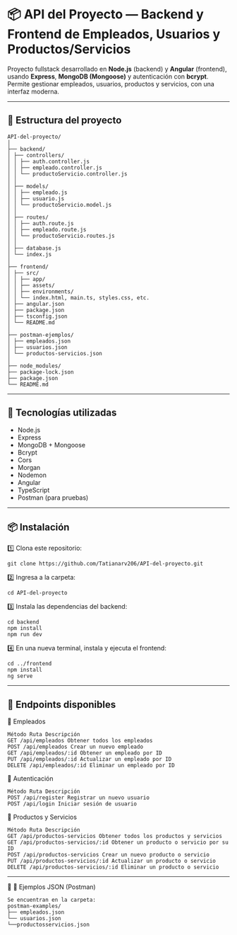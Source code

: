 # 📦 API del Proyecto — Backend y Frontend de Empleados, Usuarios y Productos/Servicios

Proyecto fullstack desarrollado en **Node.js** (backend) y **Angular** (frontend), usando **Express**, **MongoDB (Mongoose)** y autenticación con **bcrypt**.  
Permite gestionar empleados, usuarios, productos y servicios, con una interfaz moderna.

---

## 📂 Estructura del proyecto
```
API-del-proyecto/
│
├── backend/
│ ├── controllers/
│ │ ├── auth.controller.js
│ │ ├── empleado.controller.js
│ │ └── productoServicio.controller.js
│ │
│ ├── models/
│ │ ├── empleado.js
│ │ ├── usuario.js
│ │ └── productoServicio.model.js
│ │
│ ├── routes/
│ │ ├── auth.route.js
│ │ ├── empleado.route.js
│ │ └── productoServicio.routes.js
│ │
│ ├── database.js
│ └── index.js
│
├── frontend/
│ ├── src/
│ │ ├── app/
│ │ ├── assets/
│ │ ├── environments/
│ │ └── index.html, main.ts, styles.css, etc.
│ ├── angular.json
│ ├── package.json
│ ├── tsconfig.json
│ └── README.md
│
├── postman-ejemplos/
│ ├── empleados.json
│ ├── usuarios.json
│ └── productos-servicios.json
│
├── node_modules/
├── package-lock.json
├── package.json
└── README.md
```
---

## 📌 Tecnologías utilizadas

- Node.js
- Express
- MongoDB + Mongoose
- Bcrypt
- Cors
- Morgan
- Nodemon
- Angular
- TypeScript
- Postman (para pruebas)

---

## 📦 Instalación

1️⃣ Clona este repositorio:
```
git clone https://github.com/Tatianarv206/API-del-proyecto.git
```

2️⃣ Ingresa a la carpeta:
```
cd API-del-proyecto
```


3️⃣ Instala las dependencias del backend:
```
cd backend
npm install
npm run dev
```


4️⃣ En una nueva terminal, instala y ejecuta el frontend:
```
cd ../frontend
npm install
ng serve
```

---

## 📌 Endpoints disponibles

📁 Empleados
```
Método Ruta Descripción
GET /api/empleados Obtener todos los empleados
POST /api/empleados Crear un nuevo empleado
GET /api/empleados/:id Obtener un empleado por ID
PUT /api/empleados/:id Actualizar un empleado por ID
DELETE /api/empleados/:id Eliminar un empleado por ID
```


📁 Autenticación
```
Método Ruta Descripción
POST /api/register Registrar un nuevo usuario
POST /api/login Iniciar sesión de usuario
```


📁 Productos y Servicios
```
Método Ruta Descripción
GET /api/productos-servicios Obtener todos los productos y servicios
GET /api/productos-servicios/:id Obtener un producto o servicio por su ID
POST /api/productos-servicios Crear un nuevo producto o servicio
PUT /api/productos-servicios/:id Actualizar un producto o servicio
DELETE /api/productos-servicios/:id Eliminar un producto o servicio
```


---

📌 📄 Ejemplos JSON (Postman)
```
Se encuentran en la carpeta:
postman-examples/
├── empleados.json
└── usuarios.json
└──productosservicios.json
```
